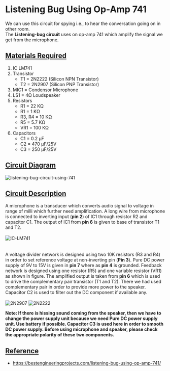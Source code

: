 # Listening Bug Using Op-Amp 741
We can use this circuit for spying i.e., to hear the conversation going on in other room.<br>
The **Listening-bug circuit** uses on op-amp 741 which amplify the signal we get from the microphone.
## <ins>Materials Required</ins>
1. IC LM741
2. Transistor
   * T1 = 2N2222 (Silicon NPN Transistor)
   * T2 = 2N2907 (Silicon PNP Transistor)
3. MIC1 = Condensor Microphone
4. LS1 = 4Ω Loudspeaker
5. Resistors
   * R1 = 22 KΩ
   * R1 = 1 KΩ
   * R3, R4 = 10 KΩ
   * R5 = 5.7 KΩ
   * VR1 = 100 KΩ
6. Capacitors
   * C1 = 0.2 µF
   * C2 = 470 µF/25V
   * C3 = 250 µF/25V
## <ins>Circuit Diagram</ins>
![listening-bug-circuit-using-741](https://user-images.githubusercontent.com/58383754/79861123-80d4ad00-83f1-11ea-9573-5e900e72ffab.png)
## <ins>Circuit Description</ins>
 A microphone is a transducer which converts audio signal to voltage in range of milli which further need amplification. A long wire from microphone is connected to inverting input (**pin 2**) of IC1 through resistor R2 and capacitor C1. The output of IC1 from **pin 6** is given to base of transistor T1 and T2.<br>
<br>
![IC-LM741](https://user-images.githubusercontent.com/58383754/79864756-9f3da700-83f7-11ea-9fb6-e1f4b7df10e6.png) 
<br><br>
<br>
 A voltage divider network is designed using two 10K resistors (R3 and R4) in order to set reference voltage at non-inverting pin (**Pin 3**). Pure DC power supply of 9V to 15V is given in **pin 7** where as **pin 4** is grounded. Feedback network is designed using one resistor (R5) and one variable resistor (VR1) as shown in figure. The amplified output is taken from **pin 6** which is used to drive the complementary pair transistor (T1 and T2). There we had used complementary pair in order to provide more power to the speaker. Capacitor C2 is used to filter out the DC component if available any.<br>
<br>![2N2907](https://user-images.githubusercontent.com/58383754/79865299-90a3bf80-83f8-11ea-9dcd-386cfe306571.png)              ![2N2222](https://user-images.githubusercontent.com/58383754/79865057-2b4fce80-83f8-11ea-8004-bbfcc8f22030.png)

**Note: If there is hissing sound coming from the speaker, then we have to change the power supply unit because we need Pure DC power supply unit. Use battery if possible. Capacitor C3 is used here in order to smooth DC power supply. Before using microphone and speaker, please check the appropriate polarity of these two components.**
## <ins>Reference</ins>
* https://bestengineeringprojects.com/listening-bug-using-op-amp-741/
